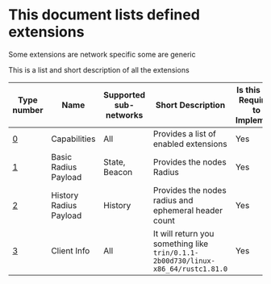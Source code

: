 # This document lists defined extensions
Some extensions are network specific some are generic

This is a list and short description of all the extensions


| Type number  |  Name | Supported sub-networks  | Short Description  | Is this call Required to Implement  |
|---|---|---|---|---|
| [0](extensions/type-0.md)  |  Capabilities | All  | Provides a list of enabled extensions  |  Yes  |
| [1](extensions/type-1.md)  |  Basic Radius Payload | State, Beacon | Provides the nodes Radius  |  Yes  |
| [2](extensions/type-2.md)  | History Radius Payload  |  History | Provides the nodes radius and ephemeral header count  |  Yes  |
| [3](extensions/type-3.md)  |  Client Info | All  | It will return you something like `trin/0.1.1-2b00d730/linux-x86_64/rustc1.81.0`  |  Yes  |
